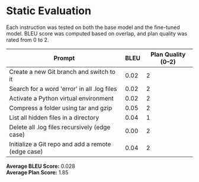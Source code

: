 # Static Evaluation

Each instruction was tested on both the base model and the fine-tuned model. BLEU score was computed based on overlap, and plan quality was rated from 0 to 2.

| Prompt | BLEU | Plan Quality (0–2) |
|--------|------|--------------------|
| Create a new Git branch and switch to it | 0.02 | 2 |
| Search for a word 'error' in all .log files | 0.02 | 2 |
| Activate a Python virtual environment | 0.02 | 2 |
| Compress a folder using tar and gzip | 0.05 | 2 |
| List all hidden files in a directory | 0.04 | 1 |
| Delete all .log files recursively (edge case) | 0.00 | 2 |
| Initialize a Git repo and add a remote (edge case) | 0.04 | 2 |

**Average BLEU Score:** 0.028  
**Average Plan Score:** 1.85
